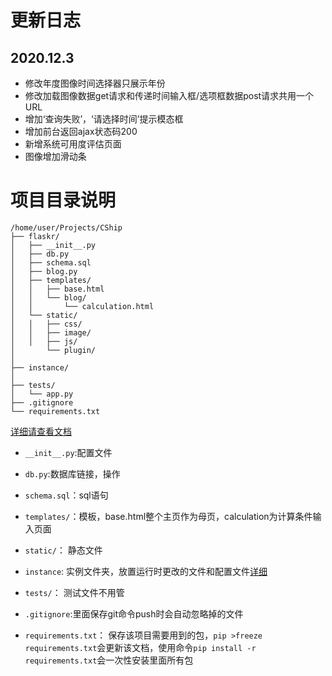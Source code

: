 # 更新日志
## 2020.12.3
- 修改年度图像时间选择器只展示年份
- 修改加载图像数据get请求和传递时间输入框/选项框数据post请求共用一个URL
- 增加‘查询失败’，‘请选择时间’提示模态框
- 增加前台返回ajax状态码200
- 新增系统可用度评估页面
- 图像增加滑动条


# 项目目录说明
```
/home/user/Projects/CShip
├── flaskr/
│   ├── __init__.py
│   ├── db.py
│   ├── schema.sql
│   ├── blog.py
│   ├── templates/
│   │   ├── base.html
│   │   └── blog/
│   │       └── calculation.html
│   └── static/
│   │   ├── css/
│   │   ├── image/
│   │   ├── js/
│       └── plugin/
│
├── instance/
│ 
├── tests/
│   └── app.py
├── .gitignore
└── requirements.txt
```

[详细请查看文档](https://dormousehole.readthedocs.io/en/latest/tutorial/layout.html)

- `__init__.py`:配置文件

- `db.py`:数据库链接，操作

- `schema.sql`：sql语句

- `templates/`：模板，base.html整个主页作为母页，calculation为计算条件输入页面

- `static/`： 静态文件

- `instance`: 实例文件夹，放置运行时更改的文件和配置文件[详细](http://docs.jinkan.org/docs/flask/config.html#instance-folders)

- `tests/`： 测试文件不用管

- `.gitignore`:里面保存git命令push时会自动忽略掉的文件

- `requirements.txt`： 保存该项目需要用到的包，`pip >freeze requirements.txt`会更新该文档，使用命令`pip install -r requirements.txt`会一次性安装里面所有包
